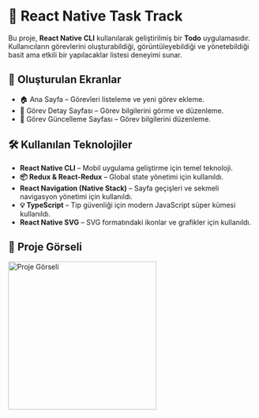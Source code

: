 # 🎵 React Native Task Track

Bu proje, **React Native CLI** kullanılarak geliştirilmiş bir **Todo** uygulamasıdır. Kullanıcıların görevlerini oluşturabildiği, görüntüleyebildiği ve yönetebildiği basit ama etkili bir yapılacaklar listesi deneyimi sunar.

## 📱 Oluşturulan Ekranlar

- 🏠 Ana Sayfa – Görevleri listeleme ve yeni görev ekleme.
- 📝 Görev Detay Sayfası – Görev bilgilerini görme ve düzenleme.
- 📝 Görev Güncelleme Sayfası – Görev bilgilerini düzenleme.

## 🛠 Kullanılan Teknolojiler

- **React Native CLI** – Mobil uygulama geliştirme için temel teknoloji.
- **📦 Redux & React-Redux** – Global state yönetimi için kullanıldı.
- **React Navigation (Native Stack)** – Sayfa geçişleri ve sekmeli navigasyon yönetimi için kullanıldı.
- **💡 TypeScript** – Tip güvenliği için modern JavaScript süper kümesi kullanıldı.
- **React Native SVG** – SVG formatındaki ikonlar ve grafikler için kullanıldı.

## 🎨 Proje Görseli

<img src="https://github.com/ibrahimcelik1804/TaskTrack/blob/main/src/assets/images/Gorsel.gif" alt="Proje Görseli" width="300" />
